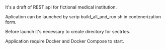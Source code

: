 It's a draft of REST api for fictional medical institution.

Aplication can be launched by scrip build_all_and_run.sh in contenerization form.

Before launch it's necessary to create directory for sectrtes.

Application require Docker and Docker Compose to start.
